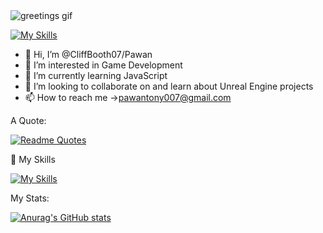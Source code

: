 <image src="https://media.tenor.com/xMaI388huuAAAAAM/johnny-cage-mk1.gif" alt="greetings gif">
  
  [![My Skills](https://skillicons.dev/icons?i=linkedin,gmail)](https://skillicons.dev)
  
- 👋 Hi, I’m @CliffBooth07/Pawan
- 👀 I’m interested in Game Development
- 🌱 I’m currently learning JavaScript
- 💞️ I’m looking to collaborate on and learn about Unreal Engine projects
- 📫 How to reach me ->pawantony007@gmail.com

A Quote:

[![Readme Quotes](https://quotes-github-readme.vercel.app/api?type=horizontal&theme=dark&)](https://github.com/piyushsuthar/github-readme-quotes)

:mechanical_arm: My Skills

[![My Skills](https://skillicons.dev/icons?i=js,html,css,java,bootstrap,eclipse,nodejs,selenium)](https://skillicons.dev)

My Stats:

[![Anurag's GitHub stats](https://github-readme-stats.vercel.app/api?username=CliffBooth07)](https://github.com/anuraghazra/github-readme-stats)



<!---
CliffBooth07/CliffBooth07 is a ✨ special ✨ repository because its `README.md` (this file) appears on your GitHub profile.
You can click the Preview link to take a look at your changes.
--->
